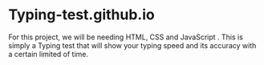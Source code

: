 # Typing-test.github.io
For this project, we will be needing HTML, CSS and JavaScript . This is simply a Typing test that will show your typing speed and its accuracy with a certain limited of time.
